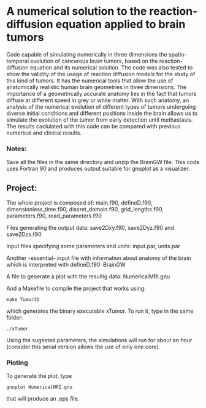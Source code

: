 # A numerical solution to the reaction-diffusion equation applied to brain tumors
Code capable of simulating numerically in three dimensions the spatio-temporal evolution of cancerous brain tumors, based on the reaction-diffusion equation and its numerical solution. The code was also tested to show the validity of the usage of reaction diffusion models for the study of this kind of tumors. It has the numerical tools that allow the use of anatomically realistic human brain geometries in three dimensions. The importance of a geometrically accurate anatomy lies in the fact that tumors diffuse at different speed in grey or white matter. With such anatomy, an analysis of the numerical evolution of different types of tumors undergoing diverse initial conditions and different positions inside the brain allows us to simulate the evolution of the tumor from early detection until methastasis. 
The results caclulated with this code can be compared with previous numerical and clinical results. 

### Notes:
Save all the files in the same directory and unzip the BrainGW file. This code uses Fortran 90 and produces output suitable for gnuplot as a visualizer.

## Project:
The whole project is composed of:
main.f90, defineD.f90, dimensionless_time.f90, discret_domain.f90, grid_lengths.f90, parameters.f90, read_parameters.f90 

Files generating the output data: 
save2Dxy.f90, save2Dyz.f90 and save2Dzx.f90

Input files specifying some parameters and units:
input.par, units.par

Another -essential- input file with information about anatomy of the brain which is interpreted with defineD.f90:
BrainGW

A file to generate a plot with the resultig data:
NumericalMRI.gnu

And a Makefile to compile the project that works using:
```
make Tumor3D
```
which generates the binary executable xTumor. To run it, type in the same folder:
```
./xTumor
```

Using the sugested parameters, the simulations will run for about an hour (consider this serial version allows the use of only one core). 

### Ploting
To generate the plot, type
```
gnuplot NumericalMRI.gnu
```
that will produce an .eps file. 
